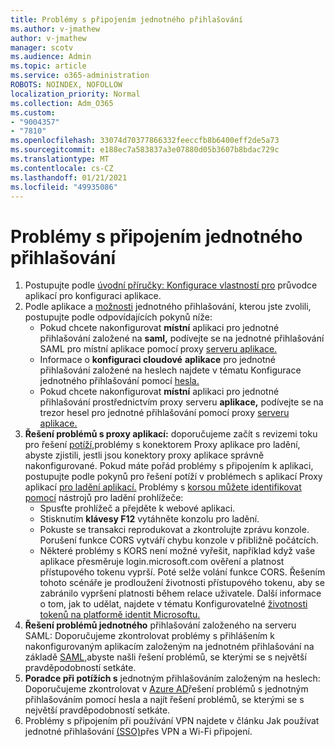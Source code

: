 ```yaml
---
title: Problémy s připojením jednotného přihlašování
ms.author: v-jmathew
author: v-jmathew
manager: scotv
ms.audience: Admin
ms.topic: article
ms.service: o365-administration
ROBOTS: NOINDEX, NOFOLLOW
localization_priority: Normal
ms.collection: Adm_O365
ms.custom:
- "9004357"
- "7810"
ms.openlocfilehash: 33074d70377866332feeccfb8b6400eff2de5a73
ms.sourcegitcommit: e188ec7a583837a3e07880d05b3607b8bdac729c
ms.translationtype: MT
ms.contentlocale: cs-CZ
ms.lasthandoff: 01/21/2021
ms.locfileid: "49935086"
---
```

# <a name="sso-connection-issues"></a>Problémy s připojením jednotného přihlašování

1. Postupujte podle [úvodní příručky: Konfigurace vlastností pro](https://docs.microsoft.com/azure/active-directory/manage-apps/add-application-portal-configure) průvodce aplikací pro konfiguraci aplikace.
2. Podle aplikace a [možnosti](https://docs.microsoft.com/azure/active-directory/manage-apps/sso-options) jednotného přihlašování, kterou jste zvolili, postupujte podle odpovídajících pokynů níže:
    - Pokud chcete nakonfigurovat **místní** aplikaci pro jednotné přihlašování založené na **saml,** podívejte se na jednotné přihlašování SAML pro místní aplikace pomocí proxy [serveru aplikace.](https://docs.microsoft.com/azure/active-directory/manage-apps/application-proxy-configure-single-sign-on-on-premises-apps)
    - Informace o **konfiguraci cloudové** **aplikace** pro jednotné přihlašování založené na heslech najdete v tématu Konfigurace jednotného přihlašování pomocí [hesla.](https://docs.microsoft.com/azure/active-directory/manage-apps/configure-password-single-sign-on-non-gallery-applications)
    - Pokud chcete nakonfigurovat **místní** aplikaci pro jednotné přihlašování prostřednictvím proxy serveru **aplikace,** podívejte se na trezor hesel pro jednotné přihlašování pomocí proxy [serveru aplikace.](https://docs.microsoft.com/azure/active-directory/manage-apps/application-proxy-configure-single-sign-on-password-vaulting)
3. **Řešení problémů s proxy aplikací:** doporučujeme začít s revizemi toku pro řešení [potíží,](https://docs.microsoft.com/azure/active-directory/manage-apps/application-proxy-debug-connectors)problémy s konektorem Proxy aplikace pro ladění, abyste zjistili, jestli jsou konektory proxy aplikace správně nakonfigurované. Pokud máte pořád problémy s připojením k aplikaci, postupujte podle pokynů pro řešení potíží v problémech s aplikací Proxy aplikací [pro ladění aplikací.](https://docs.microsoft.com/azure/active-directory/manage-apps/application-proxy-debug-apps) Problémy s [korsou můžete identifikovat pomocí](https://docs.microsoft.com/azure/active-directory/manage-apps/application-proxy-understand-cors-issues#understand-and-identify-cors-issues) nástrojů pro ladění prohlížeče:
    - Spusťte prohlížeč a přejděte k webové aplikaci.
    - Stisknutím **klávesy F12** vytáhněte konzolu pro ladění.
    - Pokuste se transakci reprodukovat a zkontrolujte zprávu konzole. Porušení funkce CORS vytváří chybu konzole v přibližně počátcích.
    - Některé problémy s KORS není možné vyřešit, například když vaše aplikace přesměruje login.microsoft.com ověření a platnost přístupového tokenu vyprší. Poté selže volání funkce CORS. Řešením tohoto scénáře je prodloužení životnosti přístupového tokenu, aby se zabránilo vypršení platnosti během relace uživatele. Další informace o tom, jak to udělat, najdete v tématu Konfigurovatelné [životnosti tokenů na platformě identit Microsoftu.](https://docs.microsoft.com/azure/active-directory/develop/active-directory-configurable-token-lifetimes)
4. **Řešení problémů jednotného** přihlašování založeného na serveru SAML: Doporučujeme zkontrolovat problémy s přihlášením k nakonfigurovaným aplikacím založeným na jednotném přihlašování na základě [SAML,](https://docs.microsoft.com/azure/active-directory/manage-apps/application-sign-in-problem-federated-sso-gallery)abyste našli řešení problémů, se kterými se s největší pravděpodobností setkáte.
5. **Poradce při potížích s** jednotným přihlašováním založeným na heslech: Doporučujeme zkontrolovat v [Azure AD](https://docs.microsoft.com/azure/active-directory/manage-apps/troubleshoot-password-based-sso)řešení problémů s jednotným přihlašováním pomocí hesla a najít řešení problémů, se kterými se s největší pravděpodobností setkáte.
6. Problémy s připojením při používání VPN najdete v článku Jak používat jednotné přihlašování [(SSO)](https://docs.microsoft.com/windows/security/identity-protection/vpn/how-to-use-single-sign-on-sso-over-vpn-and-wi-fi-connections)přes VPN a Wi-Fi připojení.
